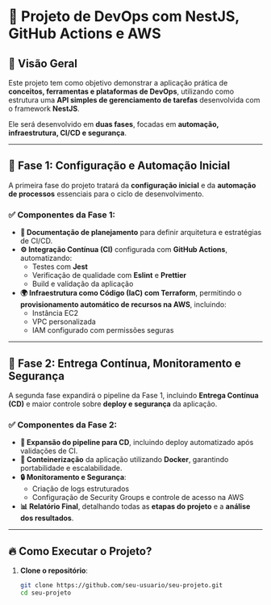 # 🚀 Projeto de DevOps com NestJS, GitHub Actions e AWS  

## 📌 Visão Geral  
Este projeto tem como objetivo demonstrar a aplicação prática de **conceitos, ferramentas e plataformas de DevOps**, utilizando como estrutura uma **API simples de gerenciamento de tarefas** desenvolvida com o framework **NestJS**.  

Ele será desenvolvido em **duas fases**, focadas em **automação, infraestrutura, CI/CD e segurança**.  

---

## 🔹 Fase 1: Configuração e Automação Inicial  
A primeira fase do projeto tratará da **configuração inicial** e da **automação de processos** essenciais para o ciclo de desenvolvimento.  

### ✅ Componentes da Fase 1:  
- **📄 Documentação de planejamento** para definir arquitetura e estratégias de CI/CD.  
- **⚙️ Integração Contínua (CI)** configurada com **GitHub Actions**, automatizando:
  - Testes com **Jest**  
  - Verificação de qualidade com **Eslint** e **Prettier**  
  - Build e validação da aplicação  
- **🌍 Infraestrutura como Código (IaC) com Terraform**, permitindo o **provisionamento automático de recursos na AWS**, incluindo:
  - Instância EC2  
  - VPC personalizada  
  - IAM configurado com permissões seguras  

---

## 🔹 Fase 2: Entrega Contínua, Monitoramento e Segurança  
A segunda fase expandirá o pipeline da Fase 1, incluindo **Entrega Contínua (CD)** e maior controle sobre **deploy e segurança** da aplicação.  

### ✅ Componentes da Fase 2:  
- **🚀 Expansão do pipeline para CD**, incluindo deploy automatizado após validações de CI.  
- **🐳 Conteinerização** da aplicação utilizando **Docker**, garantindo portabilidade e escalabilidade.  
- **🔒 Monitoramento e Segurança**:
  - Criação de logs estruturados  
  - Configuração de Security Groups e controle de acesso na AWS  
- **📊 Relatório Final**, detalhando todas as **etapas do projeto** e a **análise dos resultados**.  

---

## 🔥 Como Executar o Projeto?  
1. **Clone o repositório**:  
   ```bash
   git clone https://github.com/seu-usuario/seu-projeto.git
   cd seu-projeto